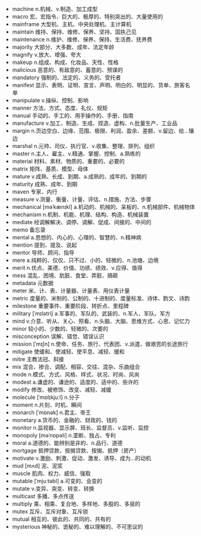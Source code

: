 - machine n.机械、v.制造、加工成型
- macro 宏、宏指令、巨大的、极厚的、特别突出的、大量使用的
- mainframe 大型机、主机、中央处理机、主计算机
- maintain 维持、保持、维修、保养、坚持、固执己见
- maintenance n.维护、维修、保养、保持、生活费、抚养费
- majority 大部分、大多数、成年、法定年龄
- magnify v.放大、增强、夸大
- makeup n.组成、构成、化妆品、天性、性格
- malicious 恶意的、有敌意的、蓄意的、预谋的
- mandatory 强制的、法定的、义务的、受托者
- manifest 显示、表明、证明、宣言、声明、明白的、明显的、货单、旅客名单
- manipulate v.操纵、控制、影响
- manner 方法、方式、态度、礼仪、规矩
- manual 手动的、手工的、用手操作的、手册、指南
- manufacture v.加工、制造、生成、捏造、虚构、n.批量生产、工业品
- margin n.页边空白、边缘、范围、极限、利润、盈余、差额、v.留边、给...镶边
- marshal n.元帅、司仪、执行官、v.收集、整理、排列、组织
- master n.主人、雇主、v.精通、掌握、控制、a.熟练的
- material 材料、素材、物质的、重要的、必要的
- matrix 矩阵、基质、模型、母体
- mature v.成熟、长成、到期、a.成熟的、成年的、到期的
- maturity 成熟、成年、到期
- maven 专家、内行
- measure v.测量、衡量、计量、评估、n.措施、方法、步骤
- mechanical [məˈkænɪkl] a.机动的、机械的、呆板的、n.机械部件、机械物体
- mechanism n.机制、机能、机理、结构、构造、机械装置
- mediate 经调解解决、调停、调解、促成、间接的、中间的
- memo 备忘录
- mental a.思想的、内心的、心理的、智慧的、n.精神病
- mention 提到、提及、说起
- mentor 导师、顾问、指导
- mere a.纯粹的、仅仅、只不过、小的、轻微的、n.池塘、边境
- merit n.优点、美德、价值、功绩、绩效、v.应得、值得
- mess 混乱、困境、肮脏、食堂、弄脏、搞砸
- metadata 元数据
- meter 米、计、表、计量器、计量表、用仪表计量
- metric 度量的、米制的、公制的、十进制的、度量标准、诗体、韵文、诗韵
- milestone 重要事件、重要阶段、转折点、里程碑
- military [ˈmɪlətri] a.军事的、军队的、武装的、n.军人、军队、军方
- mind v.介意、听从、关心、照看、n.头脑、大脑、思维方式、心思、记忆力
- minor 较小的、少数的、轻微的、次要的
- misconception 误解、错觉、错误认识
- mission [ˈmɪʃn] n.使命、任务、旅行、代表团、v.派遣、做艰苦的长途旅行
- mitigate 使缓和、使减轻、使平息、减轻、缓和
- mitre 主教法冠、斜接
- mix 混合、掺合、调配、相容、交往、混杂、乐曲组合
- mode n.模式、方式、风格、样式、状况、时尚、风尚
- modest a.谦虚的、谦逊的、适度的、适中的、些许的
- modify 修改、被修饰、改变、减轻、减缓
- molecule [ˈmɒlɪkjuːl] n.分子
- moment n.片刻、时机、瞬间
- monarch [ˈmɒnək] n.君主、帝王
- monetary a.货币的、金融的、财政的、钱的
- monitor n.监视器、显示屏、班长、监督员、v.监听、监控
- monopoly [məˈnɒpəli] n.垄断、独占、专利
- moral a.道德的、能辨别是非的、n.品行、道德
- mortgage 抵押贷款、按揭贷款、按揭、抵押（房产）
- motivate v.激励、刺激、促动、激发、诱导、成为...的动机
- mud [mʌd] 泥、泥浆
- muscle 肌肉、权力、威信、强取
- mutable [ˈmjuːtəbl] a.可变的、会变的
- mutate v.变异、突变、转变、转换
- multicast 多播、多点传送
- multiply 乘、相乘、复合地、多样地、多股的、多层的
- mutex 互斥、互斥对象、互斥锁
- mutual 相互的、彼此的、共同的、共有的
- mysterious 神秘的、诡秘的、难以理解的、不可思议的